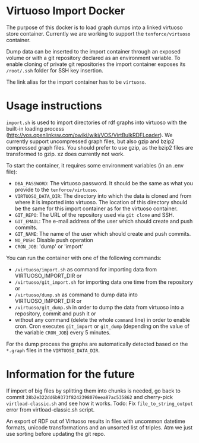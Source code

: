 # Virtuoso Import Docker

The purpose of this docker is to load graph dumps into a linked virtuoso store container.
Currently we are working to support the `tenforce/virtuoso` container.

Dump data can be inserted to the import container through an exposed volume or with a git repository declared as an environment variable.
To enable cloning of private git repositories the import container exposes its `/root/.ssh` folder for SSH key insertion.

The link alias for the import container has to be `virtuoso`.

# Usage instructions

`import.sh` is used to import directories of rdf graphs into virtuoso with the built-in loading process (http://vos.openlinksw.com/owiki/wiki/VOS/VirtBulkRDFLoader).
We currently support uncompressed graph files, but also gzip and bzip2 compressed graph files. You should prefer to use gzip, as the bzip2 files are transformed to gzip. xz does currently not work.

To start the container, it requires some environment variables (in an .env file):

- `DBA_PASSWORD`: The virtuoso password. It should be the same as what you provide to the `tenforce/virtuoso`.
- `VIRTUOSO_DATA_DIR`: The directory into which the data is cloned and from where it is imported into virtuoso. The location of this directory should be the same for this import container as for the virtuoso container.
- `GIT_REPO`: The URL of the repository used via `git clone` and SSH.
- `GIT_EMAIL`: The e-mail address of the user which should create and push commits.
- `GIT_NAME`: The name of the user which should create and push commits.
- `NO_PUSH`: Disable push operation
- `CRON_JOB`: 'dump' or 'import'

You can run the container with one of the following commands:

- `/virtuoso/import.sh` as command for importing data from VIRTUOSO_IMPORT_DIR or
- `/virtuoso/git_import.sh` for importing data one time from the repository or
- `/virtuoso/dump.sh` as command to dump data into VIRTUOSO_IMPORT_DIR or
- `/virtuoso/git_dump.sh` in order to dump the data from virtuoso into a repository, commit and push it or
- without any command (delete the whole `command` line) in order to enable cron. Cron executes `git_import` or `git_dump` (depending on the value of the variable `CRON_JOB`) every 5 minutes.

For the dump process the graphs are automatically detected based on the `*.graph` files in the `VIRTUOSO_DATA_DIR`.

# Information for the future

If import of big files by splitting them into chunks is needed, go back to commit `28b2e322dd6b9373f8242398070eea87ac535862` and cherry-pick `virtload-classic.sh` and see how it works. Todo: Fix `file_to_string_output` error from virtload-classic.sh script.


An export of RDF out of Virtuoso results in files with uncommon datetime formats, unicode transformations and an unsorted list of triples.
Atm we just use sorting before updating the git repo.
